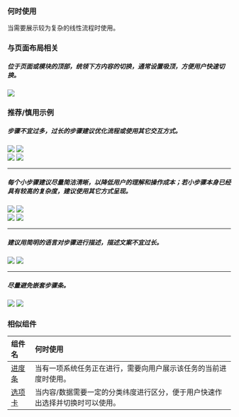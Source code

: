 

### 何时使用

当需要展示较为复杂的线性流程时使用。

### 与页面布局相关

##### 位于页面或模块的顶部，统领下方内容的切换，通常设置吸顶，方便用户快速切换。
<div class="legend">
 <div class="item">
   <img src="https://oteam-tdesign-1258344706.cos.ap-guangzhou.myqcloud.com/site/design/mobile-guide/Steps%201.png" />
 </div>
</div>


### 推荐/慎用示例

##### 步骤不宜过多，过长的步骤建议优化流程或使用其它交互方式。

<div class="legend">
  <div class="item">
    <img src="https://oteam-tdesign-1258344706.cos.ap-guangzhou.myqcloud.com/site/design/mobile-guide/Steps%202-1.png" />
    <img class="tag" src="https://oteam-tdesign-1258344706.cos.ap-guangzhou.myqcloud.com/site/doc/good.png" />
  </div>

  <div class="item">
    <img src="https://oteam-tdesign-1258344706.cos.ap-guangzhou.myqcloud.com/site/design/mobile-guide/Steps%202-2.png" />
    <img class="tag" src="https://oteam-tdesign-1258344706.cos.ap-guangzhou.myqcloud.com/site/doc/bad.png" />
  </div>
</div>

<hr />

##### 每个小步骤建议尽量简洁清晰，以降低用户的理解和操作成本；若小步骤本身已经具有较高的复杂度，建议使用其它方式呈现。

<div class="legend">
  <div class="item">
    <img src="https://oteam-tdesign-1258344706.cos.ap-guangzhou.myqcloud.com/site/design/mobile-guide/Steps%203-1.png" />
    <img class="tag" src="https://oteam-tdesign-1258344706.cos.ap-guangzhou.myqcloud.com/site/doc/good.png" />
  </div>

  <div class="item">
    <img src="https://oteam-tdesign-1258344706.cos.ap-guangzhou.myqcloud.com/site/design/mobile-guide/Steps%203-2.png" />
    <img class="tag" src="https://oteam-tdesign-1258344706.cos.ap-guangzhou.myqcloud.com/site/doc/bad.png" />
  </div>
</div>

<hr />

##### 建议用简明的语言对步骤进行描述，描述文案不宜过长。

<div class="item">
  <img src="https://oteam-tdesign-1258344706.cos.ap-guangzhou.myqcloud.com/site/design/mobile-guide/Steps%204.png" />
  <img class="tag" src="https://oteam-tdesign-1258344706.cos.ap-guangzhou.myqcloud.com/site/doc/bad.png" />
</div>

<hr />

##### 尽量避免嵌套步骤条。
<div class="legend">
  <div class="item">
    <img src="https://oteam-tdesign-1258344706.cos.ap-guangzhou.myqcloud.com/site/design/mobile-guide/Steps%205.png" />
    <img class="tag" src="https://oteam-tdesign-1258344706.cos.ap-guangzhou.myqcloud.com/site/doc/bad.png" />
  </div>
</div>


### 相似组件

| 组件名               | 何时使用                                                                      |
| :------------------- | :---------------------------------------------------------------------------- |
| [进度条](./progress) | 当有一项系统任务正在进行，需要向用户展示该任务的当前进度时使用。              |
| [选项卡](./tabs)     | 当内容/数据需要一定的分类纬度进行区分，便于用户快速作出选择并切换时可以使用。 |
